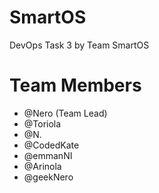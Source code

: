 # SmartOS
DevOps Task 3 by Team SmartOS

<h1> Team Members </h1>
<ul> 
  <li>@Nero (Team Lead)</li>
  <li>@Toriola </li>
  <li>@N. </li>
  <li>@CodedKate </li>
  <li>@emmanNI </li>
  <li>@Arinola </li>
  <li>@geekNero </li>
</ul>
